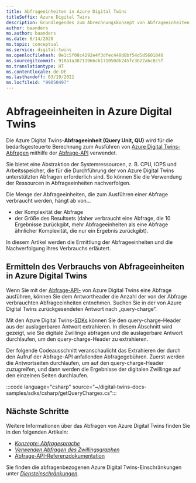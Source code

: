 ```yaml
---
title: Abfrageeinheiten in Azure Digital Twins
titleSuffix: Azure Digital Twins
description: Grundlegendes zum Abrechnungskonzept von Abfrageeinheiten in Azure Digital Twins
author: baanders
ms.author: baanders
ms.date: 8/14/2020
ms.topic: conceptual
ms.service: digital-twins
ms.openlocfilehash: 0e1c5f08c4292e4f3dfec448d8bf54d5d5601840
ms.sourcegitcommit: 910a1a38711966cb171050db245fc3b22abc8c5f
ms.translationtype: HT
ms.contentlocale: de-DE
ms.lasthandoff: 03/19/2021
ms.locfileid: "99050497"
---
```

# <a name="query-units-in-azure-digital-twins"></a>Abfrageeinheiten in Azure Digital Twins 

Die Azure Digital Twins-**Abfrageeinheit (Query Unit, QU)** wird für die bedarfsgesteuerte Berechnung zum Ausführen von [Azure Digital Twins-Abfragen](how-to-query-graph.md) mithilfe der [Abfrage-API](/rest/api/digital-twins/dataplane/query) verwendet. 

Sie bietet eine Abstraktion der Systemressourcen, z. B. CPU, IOPS und Arbeitsspeicher, die für die Durchführung der von Azure Digital Twins unterstützten Abfragen erforderlich sind. So können Sie die Verwendung der Ressourcen in Abfrageeinheiten nachverfolgen.

Die Menge der Abfrageeinheiten, die zum Ausführen einer Abfrage verbraucht werden, hängt ab von...

* der Komplexität der Abfrage
* der Größe des Resultsets (daher verbraucht eine Abfrage, die 10 Ergebnisse zurückgibt, mehr Abfrageeinheiten als eine Abfrage ähnlicher Komplexität, die nur ein Ergebnis zurückgibt).

In diesem Artikel werden die Ermittlung der Abfrageeinheiten und die Nachverfolgung ihres Verbrauchs erläutert.

## <a name="find-the-query-unit-consumption-in-azure-digital-twins"></a>Ermitteln des Verbrauchs von Abfrageeinheiten in Azure Digital Twins

Wenn Sie mit der [Abfrage-API-](/rest/api/digital-twins/dataplane/query) von Azure Digital Twins eine Abfrage ausführen, können Sie dem Antwortheader die Anzahl der von der Abfrage verbrauchten Abfrageeinheiten entnehmen. Suchen Sie in der von Azure Digital Twins zurückgesendeten Antwort nach „query-charge“.

Mit den Azure Digital Twins-[SDKs](how-to-use-apis-sdks.md) können Sie den query-charge-Header aus der auslagerbaren Antwort extrahieren. In diesem Abschnitt wird gezeigt, wie Sie digitale Zwillinge abfragen und die auslagerbare Antwort durchlaufen, um den query-charge-Header zu extrahieren. 

Der folgende Codeausschnitt veranschaulicht das Extrahieren der durch den Aufruf der Abfrage-API anfallenden Abfragegebühren. Zuerst werden die Antwortseiten durchlaufen, um auf den query-charge-Header zuzugreifen, und dann werden die Ergebnisse der digitalen Zwillinge auf den einzelnen Seiten durchlaufen. 

:::code language="csharp" source="~/digital-twins-docs-samples/sdks/csharp/getQueryCharges.cs":::

## <a name="next-steps"></a>Nächste Schritte

Weitere Informationen über das Abfragen von Azure Digital Twins finden Sie in den folgenden Artikeln:

* [*Konzepte: Abfragesprache*](concepts-query-language.md)
* [*Verwenden Abfragen des Zwillingsgraphen*](how-to-query-graph.md)
* [Abfrage-API-Referenzdokumentation](/rest/api/digital-twins/dataplane/query/querytwins)

Sie finden die abfragenbezogenen Azure Digital Twins-Einschränkungen unter [*Diensteinschränkungen*](reference-service-limits.md).